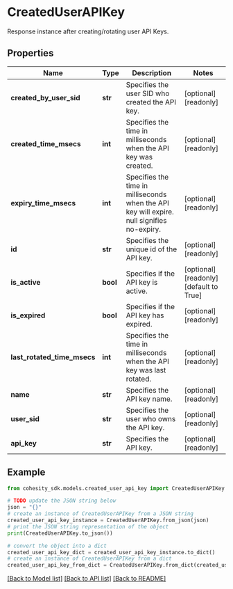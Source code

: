 # CreatedUserAPIKey

Response instance after creating/rotating user API Keys.

## Properties

Name | Type | Description | Notes
------------ | ------------- | ------------- | -------------
**created_by_user_sid** | **str** | Specifies the user SID who created the API key. | [optional] [readonly] 
**created_time_msecs** | **int** | Specifies the time in milliseconds when the API key was created. | [optional] [readonly] 
**expiry_time_msecs** | **int** | Specifies the time in milliseconds when the API key will expire. null signifies no-expiry. | [optional] [readonly] 
**id** | **str** | Specifies the unique id of the API key. | [optional] [readonly] 
**is_active** | **bool** | Specifies if the API key is active. | [optional] [readonly] [default to True]
**is_expired** | **bool** | Specifies if the API key has expired. | [optional] [readonly] 
**last_rotated_time_msecs** | **int** | Specifies the time in milliseconds when the API key was last rotated. | [optional] [readonly] 
**name** | **str** | Specifies the API key name. | [optional] [readonly] 
**user_sid** | **str** | Specifies the user who owns the API key. | [optional] [readonly] 
**api_key** | **str** | Specifies the API key. | [optional] [readonly] 

## Example

```python
from cohesity_sdk.models.created_user_api_key import CreatedUserAPIKey

# TODO update the JSON string below
json = "{}"
# create an instance of CreatedUserAPIKey from a JSON string
created_user_api_key_instance = CreatedUserAPIKey.from_json(json)
# print the JSON string representation of the object
print(CreatedUserAPIKey.to_json())

# convert the object into a dict
created_user_api_key_dict = created_user_api_key_instance.to_dict()
# create an instance of CreatedUserAPIKey from a dict
created_user_api_key_from_dict = CreatedUserAPIKey.from_dict(created_user_api_key_dict)
```
[[Back to Model list]](../README.md#documentation-for-models) [[Back to API list]](../README.md#documentation-for-api-endpoints) [[Back to README]](../README.md)


